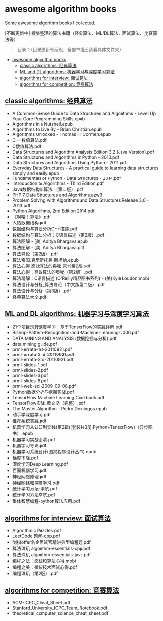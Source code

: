 # awesome algorithm books
Some awesome algorithm books I collected.

[不断更新中] 搜集整理的算法书籍（经典算法、ML/DL算法、面试算法、比赛算法等） 

> 目录：（目录更新有延迟，全部书籍还请看具体文件夹）
- [awesome algorithm books](#awesome-algorithm-books)
  - [classic algorithms: 经典算法](#classic-algorithms-经典算法)
  - [ML and DL algorithms: 机器学习与深度学习算法](#ml-and-dl-algorithms-机器学习与深度学习算法)
  - [algorithms for interview: 面试算法](#algorithms-for-interview-面试算法)
  - [algorithms for competition: 竞赛算法](#algorithms-for-competition-竞赛算法)


## [classic algorithms: 经典算法](https://github.com/bat67/awesome-algorithm-books/tree/master/classic%20algorithms)

* A Common-Sense Guide to Data Structures and Algorithms - Level Up Your Core Programming Skills.epub
* Algorithms in a Nutshell.epub
* Algorithms to Live By - Brian Christian.epub
* Algorithms Unlocked - Thomas H. Cormen.epub
* C++数值算法.pdf
* C数值算法.pdf
* Data Structures and Algorithm Analysis Edition 3.2 (Java Version).pdf
* Data Structures and Algorithms in Python - 2013.pdf
* Data Structures and Algorithms Using Python - 2011.pdf
* Everyday Data Structures - A practical guide to learning data structures simply and easily.epub
* Fundamentals of Python - Data Structures - 2014.pdf
* Introduction to Algorithms - Third Edition.pdf
* Java数据结构和算法.（第二版）.pdf
* PHP 7 Data Structures and Algorithms.azw3
* Problem Solving with Algorithms and Data Structures Release 3.0 - 2013.pdf
* Python Algorithms, 2nd Edition 2014.pdf
* 《啊哈！算法》.pdf
* 大话数据结构.pdf
* 数据结构与算法分析C++描述.pdf
* 数据结构与算法分析：C语言描述（第2版）.pdf
* 算法图解 - [美] Aditya Bhargava.epub
* 算法图解 - [美] Aditya Bhargava.pdf
* 算法导论（第2版）.pdf
* 算法帝国.克里斯托弗·斯坦纳.epub
* 算法心得 高效算法的奥秘 原书第2版.pdf
* 算法心得：高效算法的奥秘（第2版）.pdf
* 算法精解：C语言描述 (O'Reilly精品图书系列) - (美)Kyle Loudon.mobi
* 算法设计与分析_算法导论（中文版第二版）.pdf
* 算法设计与分析（第3版）.pdf
* 经典算法大全.pdf

## [ML and DL algorithms: 机器学习与深度学习算法](https://github.com/bat67/awesome-algorithm-books/tree/master/ML%20and%20DL%20algorithms)

* 21个项目玩转深度学习：基于TensorFlow的实践详解.pdf
* Bishop-Pattern-Recognition-and-Machine-Learning-2006.pdf
* DATA MINING AND ANALYSIS (数据挖掘与分析).pdf
* data mining guide.pdf
* prml-errata-1st-20110921.pdf
* prml-errata-2nd-20110921.pdf
* prml-errata-3rd-20110921.pdf
* prml-slides-1.pdf
* prml-slides-2.pdf
* prml-slides-3.pdf
* prml-slides-8.pdf
* prml-web-sol-2009-09-08.pdf
* Python数据分析与挖掘实战.pdf
* TensorFlow Machine Learning Cookbook.pdf
* TensorFlow实战_黄文坚（完整）.pdf
* The Master Algorithm - Pedro Domingos.epub
* 动⼿学深度学习.pdf
* 推荐系统实践.pdf
* 机器学习从认知到实践(第2辑)(套装共3册,Python+TensorFlow)（异步图书）.epub
* 机器学习实战高清.pdf
* 机器学习导论.pdf
* 机器学习系统设计(图灵程序设计丛书).epub
* 梯度下降.pdf
* 深度学习Deep Learning.pdf
* 百面机器学习.pdf
* 神经网络原理.pdf
* 神经网络和深度学习.pdf
* 统计学习方法-李航.pdf
* 统计学习方法李航.pdf
* 集体智慧编程-python算法应用.pdf

## [algorithms for interview: 面试算法](https://github.com/bat67/awesome-algorithm-books/tree/master/interview)

* Algorithmic Puzzles.pdf
* LeetCode 题解-cpp.pdf
* 剑指offer名企面试官精讲典型编程题.pdf
* 算法珠玑 algorithm-essentials-cpp.pdf
* 算法珠玑 algorithm-essentials-java.pdf
* 编程之法：面试和算法心得.mobi
* 编程之美：微软技术面试心得.pdf
* 编程珠玑（第2版）.pdf

## [algorithms for competition: 竞赛算法](https://github.com/bat67/awesome-algorithm-books/tree/master/competition)

* ACM-ICPC_Cheat_Sheet.pdf
* Stanford_University_ICPC_Team_Notebook.pdf
* theoretical_computer_science_cheat_sheet.pdf